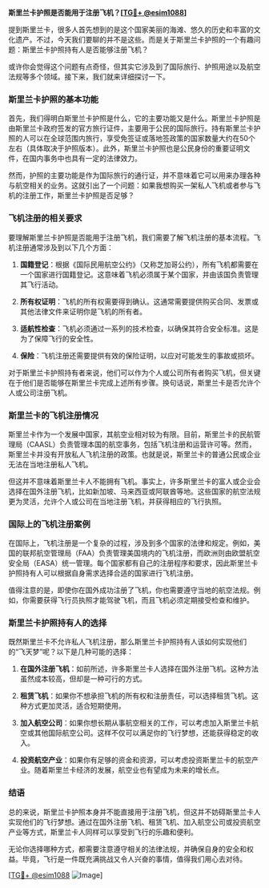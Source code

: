 **斯里兰卡护照是否能用于注册飞机？[[TG💪+ @esim1088](https://t.me/s/esim1088)]**

提到斯里兰卡，很多人首先想到的是这个国家美丽的海滩、悠久的历史和丰富的文化遗产。不过，今天我们要聊的并不是这些。而是关于斯里兰卡护照的一个有趣问题：斯里兰卡护照持有人是否能够注册飞机？

或许你会觉得这个问题有点奇怪，但其实它涉及到了国际旅行、护照用途以及航空法规等多个领域。接下来，我们就来详细探讨一下。

### 斯里兰卡护照的基本功能

首先，我们得明白斯里兰卡护照是什么，它的主要功能又是什么。斯里兰卡护照是由斯里兰卡政府签发的官方旅行证件，主要用于公民的国际旅行。持有斯里兰卡护照的人可以在全球范围内旅行，享受免签证或落地签政策的国家数量大约在50个左右（具体取决于护照版本）。此外，斯里兰卡护照也是公民身份的重要证明文件，在国内事务中也具有一定的法律效力。

然而，护照的主要功能是作为国际旅行的通行证，并不意味着它可以用来办理各种与航空相关的业务。这就引出了一个问题：如果我想购买一架私人飞机或者参与飞机的注册工作，斯里兰卡护照是否足够？

### 飞机注册的相关要求

要理解斯里兰卡护照是否能用于注册飞机，我们需要了解飞机注册的基本流程。飞机注册通常涉及到以下几个方面：

1. **国籍登记**：根据《国际民用航空公约》（又称芝加哥公约），所有飞机都需要在一个国家进行国籍登记。这意味着飞机必须属于某个国家，并由该国负责管理其飞行活动。

2. **所有权证明**：飞机的所有权需要得到确认。这通常需要提供购买合同、发票或其他法律文件来证明你是飞机的所有者。

3. **适航性检查**：飞机必须通过一系列的技术检查，以确保其符合安全标准。这是为了保障飞行的安全性。

4. **保险**：飞机注册还需要提供有效的保险证明，以应对可能发生的事故或损坏。

对于斯里兰卡护照持有者来说，他们可以作为个人或公司所有者购买飞机，但关键在于他们是否能够在斯里兰卡完成上述所有步骤。换句话说，斯里兰卡是否允许个人或公司注册飞机。

### 斯里兰卡的飞机注册情况

斯里兰卡作为一个发展中国家，其航空业相对较为有限。目前，斯里兰卡的民航管理局（CAASL）负责管理本国的航空事务，包括飞机注册和运营许可等。然而，斯里兰卡并没有开放私人飞机注册的政策。也就是说，斯里兰卡的普通公民或企业无法在当地注册私人飞机。

但这并不意味着斯里兰卡人不能拥有飞机。事实上，许多斯里兰卡的富人或企业会选择在国外注册飞机，比如新加坡、马来西亚或阿联酋等地。这些国家的航空法规更为灵活，允许个人或公司在当地注册飞机，并获得相应的飞行执照。

### 国际上的飞机注册案例

在国际上，飞机注册是一个复杂的过程，涉及到多个国家的法律和规定。例如，美国的联邦航空管理局（FAA）负责管理美国境内的飞机注册，而欧洲则由欧盟航空安全局（EASA）统一管理。每个国家都有自己的注册程序和要求，因此斯里兰卡护照持有人可以根据自身需求选择合适的国家进行飞机注册。

值得注意的是，即使你在国外成功注册了飞机，你也需要遵守当地的航空法规。例如，你需要获得飞行员执照才能驾驶飞机，而且飞机必须定期接受检查和维护。

### 斯里兰卡护照持有人的选择

既然斯里兰卡不允许私人飞机注册，那么斯里兰卡护照持有人该如何实现他们的“飞天梦”呢？以下是几种可能的选择：

1. **在国外注册飞机**：如前所述，许多斯里兰卡人选择在国外注册飞机。这种方法虽然成本较高，但却是一种可行的方式。

2. **租赁飞机**：如果你不想承担飞机的所有权和注册责任，可以选择租赁飞机。这种方式更加灵活，适合短期使用。

3. **加入航空公司**：如果你想长期从事航空相关的工作，可以考虑加入斯里兰卡航空或其他国际航空公司。这样不仅可以满足你的飞行梦想，还能获得稳定的收入。

4. **投资航空产业**：如果你有足够的资金和资源，可以考虑投资斯里兰卡的航空产业。随着斯里兰卡经济的发展，航空业也有望成为未来的增长点。

### 结语

总的来说，斯里兰卡护照本身并不能直接用于注册飞机，但这并不妨碍斯里兰卡人实现他们的飞行梦想。通过在国外注册飞机、租赁飞机、加入航空公司或投资航空产业等方式，斯里兰卡人同样可以享受到飞行的乐趣和便利。

无论你选择哪种方式，都需要注意遵守相关的法律法规，并确保自身的安全和权益。毕竟，飞行是一件既充满挑战又令人兴奋的事情，值得我们用心去对待。

[[TG💪+ @esim1088](https://t.me/s/esim1088) ![Image](https://i.postimg.cc/4NQfJmqS/Snipaste-2025-05-13-00-14-12.png)]